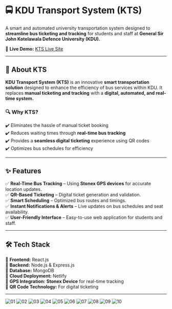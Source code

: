# 🚍 KDU Transport System (KTS)

A smart and automated university transportation system designed to **streamline bus ticketing and tracking** for students and staff at **General Sir John Kotelawala Defence University (KDU).**  

🔗 **Live Demo:** [KTS Live Site](https://coruscating-panda-4969a5.netlify.app/)  

---

## 🚀 About KTS  

**KDU Transport System (KTS)** is an innovative **smart transportation solution** designed to enhance the efficiency of bus services within KDU. It replaces **manual ticketing and tracking** with a **digital, automated, and real-time system.**  

### 🔍 **Why KTS?**
✔️ Eliminates the hassle of manual ticket booking  
✔️ Reduces waiting times through **real-time bus tracking**  
✔️ Provides a **seamless digital ticketing** experience using QR codes  
✔️ Optimizes bus schedules for efficiency  

---

## ✨ Features  

✅ **Real-Time Bus Tracking** – Using **Stonex GPS devices** for accurate location updates.  
✅ **QR-Based Ticketing** – Digital ticket generation and validation.  
✅ **Smart Scheduling** – Optimized bus routes and timings.  
✅ **Instant Notifications & Alerts** – Live updates on bus schedules and seat availability.  
✅ **User-Friendly Interface** – Easy-to-use web application for students and staff.  

---

## 🛠 Tech Stack  

🔹 **Frontend:** React.js  
🔹 **Backend:** Node.js & Express.js  
🔹 **Database:** MongoDB  
🔹 **Cloud Deployment:** Netlify  
🔹 **GPS Integration:** **Stonex Device** for real-time tracking  
🔹 **QR Code Technology:** For digital ticketing  

---
![01](https://github.com/user-attachments/assets/e4b34f9e-ab8c-4f92-8d74-d22aec82d30e)
![02](https://github.com/user-attachments/assets/4a00f402-a0fe-47ad-9e96-02bee41b6d36)
![03](https://github.com/user-attachments/assets/00184f7b-ac8a-454d-bdf9-5e6093e68bea)
![04](https://github.com/user-attachments/assets/2b2a1214-a23b-4d92-806c-e746f4b30553)
![05](https://github.com/user-attachments/assets/93db29c4-e9a6-4443-9f03-e0a8826d147c)
![06](https://github.com/user-attachments/assets/f9451811-9874-4dc5-87c7-b64709ffdf10)
![07](https://github.com/user-attachments/assets/53c9cea8-fdb4-4301-afee-ee8f40d9cdd0)
![08](https://github.com/user-attachments/assets/132bd8ff-b931-4784-9482-c84488be7165)
![09](https://github.com/user-attachments/assets/b89cca6a-eeec-499a-ac73-19f7efd4b2b9)
![10](https://github.com/user-attachments/assets/6d8cdebe-70fa-47d5-87fa-dcaa3ee3ef4f)

